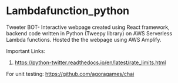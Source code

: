 # Lambdafunction_python
Tweeter BOT- Interactive webpage created using React framework, backend code written in Python (Tweepy library) on AWS Serverless Lambda functions. Hosted the the webpage using AWS Amplify.




Important Links:
1) https://python-twitter.readthedocs.io/en/latest/rate_limits.html


For unit testing:
https://github.com/agoragames/chai
